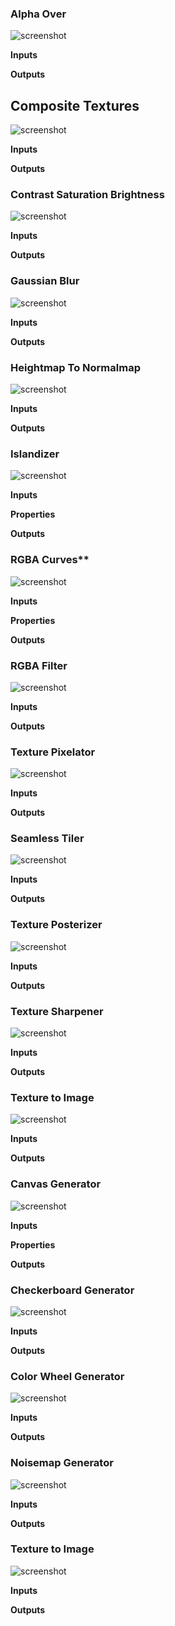 ### Alpha Over

![screenshot](img/alpha-over.png#right)

**Inputs**

**Outputs**

## Composite Textures

![screenshot](img/composite-textures.png#right)

**Inputs**

**Outputs**

### Contrast Saturation Brightness

![screenshot](img/contrast-saturation-brightness.png#right)

**Inputs**

**Outputs**

### Gaussian Blur

![screenshot](img/gaussian-blur.png#right)

**Inputs**

**Outputs**

### Heightmap To Normalmap

![screenshot](img/heightmap-to-normalmap.png#right)

**Inputs**

**Outputs**

### Islandizer

![screenshot](img/islandizer.png#right)

**Inputs**

**Properties**

**Outputs**

### RGBA Curves**

![screenshot](img/rgba-curves.png#right)

**Inputs**

**Properties**

**Outputs**

### RGBA Filter

![screenshot](img/rgba-filter.png#right)

**Inputs**

**Outputs**

### Texture Pixelator

![screenshot](img/texture-pixelator.png#right)

**Inputs**

**Outputs**

### Seamless Tiler

![screenshot](img/seamless-tiler.png#right)

**Inputs**

**Outputs**

### Texture Posterizer

![screenshot](img/texture-posterizer.png#right)

**Inputs**

**Outputs**

### Texture Sharpener

![screenshot](img/texture-sharpener.png#right)

**Inputs**

**Outputs**

### Texture to Image

![screenshot](img/texture-to-image.png#right)

**Inputs**

**Outputs**

### Canvas Generator

![screenshot](img/canvas-generator.png#right)

**Inputs**

**Properties**

**Outputs**

### Checkerboard Generator

![screenshot](img/checkerboard-generator.png#right)

**Inputs**

**Outputs**

### Color Wheel Generator

![screenshot](img/colorwheel-generator.png#right)

**Inputs**

**Outputs**

### Noisemap Generator

![screenshot](img/noisemap-generator.png#right)

**Inputs**

**Outputs**

### Texture to Image

![screenshot](img/texture-to-image.png#right)

**Inputs**

**Outputs**
